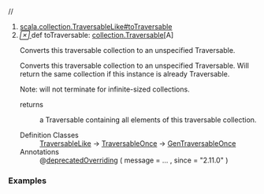 //
<ol>
<li><a href="https://www.scala-lang.org/api/2.12.3/scala/collection/mutable/ArrayBuffer.html#toTraversable:Traversable[A]">scala.collection.TraversableLike#toTraversable</a></li>
<li name="scala.collection.TraversableLike#toTraversable" visbl="pub" class="indented0 " data-isabs="false" fullcomment="yes" group="Ungrouped"> <a id="toTraversable:Traversable[A]"></a><a id="toTraversable:collection.Traversable[A]"></a> <span class="permalink"> <a href="../../../scala/collection/mutable/ArrayBuffer.html#toTraversable:Traversable[A]" title="Permalink"> <i class="material-icons"></i> </a> </span> <span class="modifier_kind"> <span class="modifier"></span> <span class="kind">def</span> </span> <span class="symbol"> <span class="name">toTraversable</span><span class="result">: <a href="../Traversable.html" class="extype" name="scala.collection.Traversable">collection.Traversable</a>[<span class="extype" name="scala.collection.mutable.ArrayBuffer.A">A</span>]</span> </span> <p class="shortcomment cmt">Converts this traversable collection to an unspecified Traversable.</p>
 <div class="fullcomment">
  <div class="comment cmt">
   <p>Converts this traversable collection to an unspecified Traversable. Will return the same collection if this instance is already Traversable.</p>
   <p> Note: will not terminate for infinite-sized collections. </p>
  </div>
  <dl class="paramcmts block">
   <dt>
    returns
   </dt>
   <dd class="cmt">
    <p>a Traversable containing all elements of this traversable collection.</p>
   </dd>
  </dl>
  <dl class="attributes block"> 
   <dt>
    Definition Classes
   </dt>
   <dd>
    <a href="../TraversableLike.html" class="extype" name="scala.collection.TraversableLike">TraversableLike</a> → 
    <a href="../TraversableOnce.html" class="extype" name="scala.collection.TraversableOnce">TraversableOnce</a> → 
    <a href="../GenTraversableOnce.html" class="extype" name="scala.collection.GenTraversableOnce">GenTraversableOnce</a>
   </dd>
   <dt>
    Annotations
   </dt>
   <dd> 
    <span class="name">@<a href="../../deprecatedOverriding.html" class="extype" name="scala.deprecatedOverriding">deprecatedOverriding</a></span>
    <span class="args">(<span> message = <span class="defval" name="&quot;Enforce contract of toTraversable that if it is Traversable it returns itself.&quot;">...</span> </span>, <span> since = <span class="symbol">"2.11.0"</span> </span>)</span> 
   </dd>
  </dl>
 </div> </li>
        </ol>


### Examples



